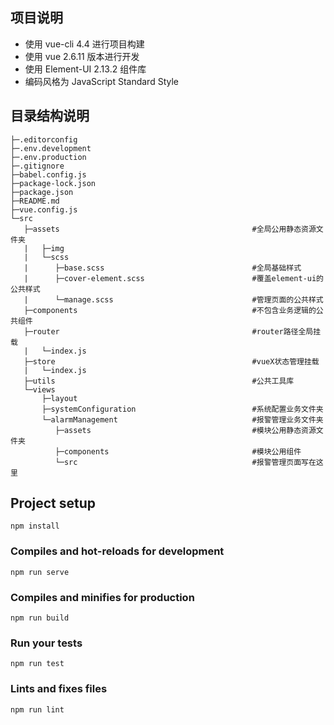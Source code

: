 ## 项目说明

- 使用 vue-cli 4.4 进行项目构建
- 使用 vue 2.6.11 版本进行开发
- 使用 Element-UI 2.13.2 组件库
- 编码风格为 JavaScript Standard Style

## 目录结构说明

```
├─.editorconfig
├─.env.development
├─.env.production
├─.gitignore
├─babel.config.js
├─package-lock.json
├─package.json
├─README.md
├─vue.config.js
└─src
   ├─assets                                           #全局公用静态资源文件夹
   |   ├─img
   |   └─scss
   |      ├─base.scss                                 #全局基础样式
   |      ├─cover-element.scss                        #覆盖element-ui的公共样式
   |      └─manage.scss                               #管理页面的公共样式
   ├─components                                       #不包含业务逻辑的公共组件
   ├─router                                           #router路径全局挂载
   |   └─index.js
   ├─store                                            #vueX状态管理挂载
   |   └─index.js
   ├─utils                                            #公共工具库
   └─views
       ├─layout
       ├─systemConfiguration                          #系统配置业务文件夹
       └─alarmManagement                              #报警管理业务文件夹
          ├─assets                                    #模块公用静态资源文件夹
          ├─components                                #模块公用组件
          └─src                                       #报警管理页面写在这里
```

## Project setup

```
npm install
```

### Compiles and hot-reloads for development
```
npm run serve
```

### Compiles and minifies for production
```
npm run build
```

### Run your tests
```
npm run test
```

### Lints and fixes files
```
npm run lint
```
